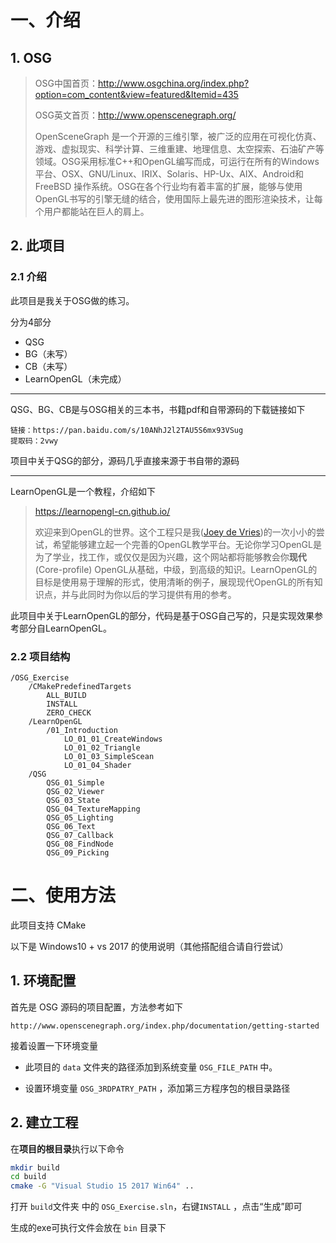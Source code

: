 # 一、介绍

## 1. OSG

>OSG中国首页：http://www.osgchina.org/index.php?option=com_content&view=featured&Itemid=435
>
>OSG英文首页：http://www.openscenegraph.org/
>
>OpenSceneGraph 是一个开源的三维引擎，被广泛的应用在可视化仿真、游戏、虚拟现实、科学计算、三维重建、地理信息、太空探索、石油矿产等领域。OSG采用标准C++和OpenGL编写而成，可运行在所有的Windows平台、OSX、GNU/Linux、IRIX、Solaris、HP-Ux、AIX、Android和FreeBSD 操作系统。OSG在各个行业均有着丰富的扩展，能够与使用OpenGL书写的引擎无缝的结合，使用国际上最先进的图形渲染技术，让每个用户都能站在巨人的肩上。

## 2. 此项目

### 2.1 介绍

此项目是我关于OSG做的练习。

分为4部分

- QSG
- BG（未写）
- CB（未写）
- LearnOpenGL（未完成）

---

QSG、BG、CB是与OSG相关的三本书，书籍pdf和自带源码的下载链接如下

```
链接：https://pan.baidu.com/s/10ANhJ2l2TAU5S6mx93VSug 
提取码：2vwy
```

项目中关于QSG的部分，源码几乎直接来源于书自带的源码

---

LearnOpenGL是一个教程，介绍如下

>https://learnopengl-cn.github.io/
>
>欢迎来到OpenGL的世界。这个工程只是我([Joey de Vries](http://joeydevries.com/))的一次小小的尝试，希望能够建立起一个完善的OpenGL教学平台。无论你学习OpenGL是为了学业，找工作，或仅仅是因为兴趣，这个网站都将能够教会你**现代**(Core-profile) OpenGL从基础，中级，到高级的知识。LearnOpenGL的目标是使用易于理解的形式，使用清晰的例子，展现现代OpenGL的所有知识点，并与此同时为你以后的学习提供有用的参考。

此项目中关于LearnOpenGL的部分，代码是基于OSG自己写的，只是实现效果参考部分自LearnOpenGL。

### 2.2 项目结构

```
/OSG_Exercise
	/CMakePredefinedTargets
		ALL_BUILD
		INSTALL
		ZERO_CHECK
	/LearnOpenGL
		/01_Introduction
			LO_01_01_CreateWindows
			LO_01_02_Triangle
			LO_01_03_SimpleScean
			LO_01_04_Shader
	/QSG
		QSG_01_Simple
		QSG_02_Viewer
		QSG_03_State
		QSG_04_TextureMapping
		QSG_05_Lighting
		QSG_06_Text
		QSG_07_Callback
		QSG_08_FindNode
		QSG_09_Picking
```

# 二、使用方法

此项目支持 CMake

以下是 Windows10 + vs 2017 的使用说明（其他搭配组合请自行尝试）

## 1. 环境配置

首先是 OSG 源码的项目配置，方法参考如下

```
http://www.openscenegraph.org/index.php/documentation/getting-started
```

接着设置一下环境变量

- 此项目的 `data` 文件夹的路径添加到系统变量 `OSG_FILE_PATH` 中。

- 设置环境变量 `OSG_3RDPATRY_PATH` ，添加第三方程序包的根目录路径

## 2. 建立工程

在**项目的根目录**执行以下命令

```bash
mkdir build
cd build
cmake -G "Visual Studio 15 2017 Win64" ..
```

打开 `build`文件夹 中的 `OSG_Exercise.sln`，右键`INSTALL` ，点击“生成”即可

生成的exe可执行文件会放在 `bin` 目录下